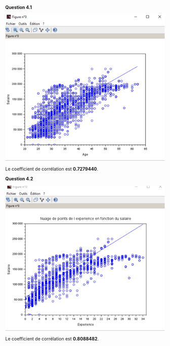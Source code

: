 **Question 4.1**


<img src="./img/4.1.PNG"></div>


Le coefficient de corrélation est **0.7279440**.



**Question 4.2**

<img src="./img/4.2.PNG"></div>

Le coefficient de corrélation est **0.8088482**.